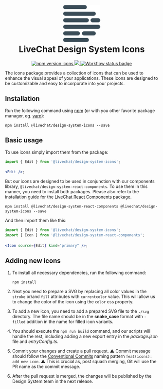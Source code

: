 <h1 align="center">
  <img src="./../../docs/assets/logo.png" alt="livechat design-system logo" /><br />
  LiveChat Design System Icons
</h1>

<p align="center">
  <a href="https://www.npmjs.com/@livechat/design-system-icons">
    <img alt="npm version icons" src="https://img.shields.io/npm/v/@livechat/design-system-icons.svg?label=icons">
  </a>
  <a href="https://design.livechat.com/">
    <img src="https://img.shields.io/static/v1?label=documentation&message=storybook&color=ff4685">
  </a>
  <a href="https://github.com/livechat/design-system/actions/workflows/tests.yml">
    <img src="https://github.com/livechat/design-system/actions/workflows/tests.yml/badge.svg" alt="Workflow status badge" loading="lazy">
  </a>
</p>

The icons package provides a collection of icons that can be used to enhance the visual appeal of your applications. These icons are designed to be customizable and easy to incorporate into your projects.

## Installation

Run the following command using [npm](https://www.npmjs.com/) (or with you other favorite package manager, eg. [yarn](https://yarnpkg.com/)):

```
npm install @livechat/design-system-icons --save
```

## Basic usage

To use icons simply import them from the package:

```jsx
import { Edit } from '@livechat/design-system-icons';

<Edit />;
```

But our icons are designed to be used in conjunction with our components library, `@livechat/design-system-react-components`. To use them in this manner, you need to install both packages. Please also refer to the installation guide for the [LiveChat React Components](https://www.npmjs.com/@livechat/design-system-react-components) package.
```
npm install @livechat/design-system-react-components @livechat/design-system-icons --save
```

And then import them like this:


```jsx
import { Edit } from '@livechat/design-system-icons';
import { Icon } from '@livechat/design-system-react-components';

<Icon source={Edit} kind="primary" />;
```

## Adding new icons

1. To install all necessary dependencies, run the following command:
    
    ```
    npm install
    ```

2. Next you need to prepare a SVG by replacing all color values in the `stroke` or/and `fill` attributes with `currentcolor` value. This will allow us to change the color of the icon using the `color` css property.

3. To add a new icon, you need to add a prepared SVG file to the `./svg` directory. The file name should be in the **snake_case** format with `-filled` addition in the name for filled icon variants. 

4. You should execute the `npm run build` command, and our scripts will handle the rest, including adding a new export entry in the <i>package.json</i> file and <i>entryConfig.ts.</i>
5. Commit your changes and create a pull request. ⚠️ Commit message should follow the [Conventional Commits](https://www.conventionalcommits.org/en/v1.0.0/) naming pattern `feat(icons): add new icon`. ⚠️ This is crucial as, post squash merging, Git will use the PR name as the commit message.
6. After the pull request is merged, the changes will be published by the Design System team in the next release.
